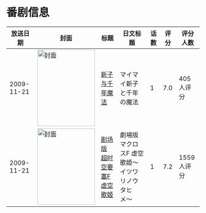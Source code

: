 # 番剧信息

|放送日期|封面|标题|日文标题|话数|评分|评分人数|
|---|---|---|---|---|---|---|
|2009-11-21|<img src="https://lain.bgm.tv/pic/cover/c/e9/50/8122_l21A2.jpg" alt="封面" style="width:150px;height:200px;object-fit:cover;">|[新子与千年魔法](https://bangumi.tv/subject/8122)|マイマイ新子と千年の魔法|1|7.0|405人评分|
|2009-11-21|<img src="https://lain.bgm.tv/pic/cover/c/78/84/2504_88jGQ.jpg" alt="封面" style="width:150px;height:200px;object-fit:cover;">|[剧场版 超时空要塞F 虚空歌姬](https://bangumi.tv/subject/2504)|劇場版 マクロスF 虚空歌姫〜イツワリノウタヒメ〜|1|7.2|1559人评分|

